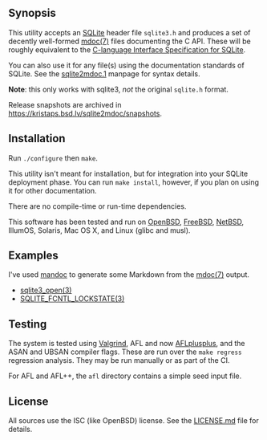 ## Synopsis

This utility accepts an [SQLite](https://www.sqlite.org) header file
`sqlite3.h` and produces a set of decently well-formed
[mdoc(7)](https://man.openbsd.org/mdoc.7) files
documenting the C API.
These will be roughly equivalent to the [C-language Interface
Specification for SQLite](https://www.sqlite.org/c3ref/intro.html).

You can also use it for any file(s) using the documentation standards of
SQLite.
See the [sqlite2mdoc.1](sqlite2mdoc.1) manpage for syntax details.

**Note**: this only works with sqlite3, *not* the original `sqlite.h`
format.

Release snapshots are archived in
https://kristaps.bsd.lv/sqlite2mdoc/snapshots.

## Installation

Run `./configure` then `make`.

This utility isn't meant for installation, but for integration into your
SQLite deployment phase.  You can run `make install`, however, if you
plan on using it for other documentation.

There are no compile-time or run-time dependencies.

This software has been tested and run on 
[OpenBSD](https://www.openbsd.org),
[FreeBSD](https://www.freebsd.org),
[NetBSD](https://www.netbsd.org),
IllumOS, Solaris, Mac OS X, and Linux (glibc and musl).

## Examples

I've used [mandoc](https://mandoc.bsd.lv) to generate some Markdown from
the [mdoc(7)](https://man.openbsd.org/mdoc.7) output.

- [sqlite3\_open(3)](samples/sqlite3_open.3.md)
- [SQLITE\_FCNTL\_LOCKSTATE(3)](samples/SQLITE_FCNTL_LOCKSTATE.3.md)

## Testing

The system is tested using [Valgrind](https://valgrind.org/), AFL and
now [AFLplusplus](https://aflplus.plus/), and the ASAN and UBSAN
compiler flags.  These are run over the `make regress` regression
analysis.  They may be run manually or as part of the CI.

For AFL and AFL++, the `afl` directory contains a simple seed input
file.

## License

All sources use the ISC (like OpenBSD) license.
See the [LICENSE.md](LICENSE.md) file for details.
